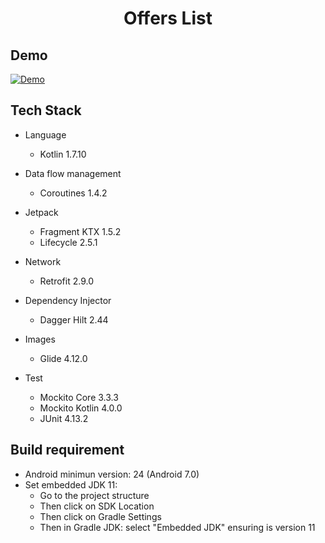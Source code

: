 <h1 align="center">Offers List</h1>

## Demo
[![Demo](https://img.youtube.com/vi/WI8bFP6Anng/0.jpg)](https://www.youtube.com/watch?v=WI8bFP6Anng)

## Tech Stack

- Language
  - Kotlin 1.7.10
  
- Data flow management
  - Coroutines 1.4.2
  
- Jetpack
  - Fragment KTX 1.5.2
  - Lifecycle  2.5.1

- Network
  - Retrofit 2.9.0
  
- Dependency Injector
  - Dagger Hilt 2.44
  
- Images
  - Glide 4.12.0
  
- Test
  - Mockito Core 3.3.3
  - Mockito Kotlin 4.0.0
  - JUnit 4.13.2
  
 
## Build requirement

- Android minimun version: 24 (Android 7.0)
- Set embedded JDK 11:
  - Go to the project structure
  - Then click on SDK Location
  - Then click on Gradle Settings
  - Then in Gradle JDK: select "Embedded JDK" ensuring is version 11

